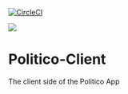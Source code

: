 [![CircleCI](https://circleci.com/gh/samorahno/Politico-Client.svg?style=svg)](https://circleci.com/gh/samorahno/Politico-Client)

<a href="https://codeclimate.com/github/samorahno/Politico-Client/test_coverage"><img src="https://api.codeclimate.com/v1/badges/64673e8e216b15d072d0/test_coverage" /></a>

# Politico-Client
The client side of the Politico App
